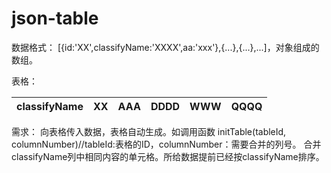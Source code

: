 json-table
==========


数据格式：
[{id:'XX',classifyName:'XXXX',aa:'xxx'},{...},{...},...]，对象组成的数组。

表格：
<table id="  "  class="   "  > 
<thead>
<tr>
<th  >classifyName</th>
<th  >XX </th>
<th  >AAA </th>
<th >DDDD</th>
<th >WWW </th>
<th >QQQQ </th>
</tr>
</thead>
<tbody>
</tbody>
</table>

需求：
向表格传入数据，表格自动生成。如调用函数 initTable(tableId, columnNumber)//tableId:表格的ID，columnNumber：需要合并的列号。
合并classifyName列中相同内容的单元格。所给数据提前已经按classifyName排序。
